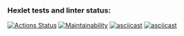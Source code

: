 ### Hexlet tests and linter status:
[![Actions Status](https://github.com/AndreyPiganov/frontend-project-44/workflows/hexlet-check/badge.svg)](https://github.com/AndreyPiganov/frontend-project-44/actions)
[![Maintainability](https://api.codeclimate.com/v1/badges/6d04893f0d0d61316952/maintainability)](https://codeclimate.com/github/AndreyPiganov/frontend-project-44/maintainability)
[![asciicast](https://asciinema.org/a/540719.svg)](https://asciinema.org/a/540719)
[![asciicast](https://asciinema.org/a/41UnoC2DsL8A1QvPSSPokQH54.svg)](https://asciinema.org/a/41UnoC2DsL8A1QvPSSPokQH54)